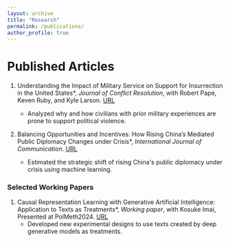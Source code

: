 ```yaml
---
layout: archive
title: "Research"
permalink: /publications/
author_profile: true
---
```



# Published Articles
1. Understanding the Impact of Military Service on Support for Insurrection in the United States*, *Journal of Conflict Resolution*, with Robert Pape, Keven Ruby, and Kyle Larson. [URL](https://journals.sagepub.com/doi/10.1177/00220027241267216)
   - Analyzed why and how civilians with prior military experiences are prone to support political violence.

2. Balancing Opportunities and Incentives: How Rising China’s Mediated Public Diplomacy Changes under Crisis*, *International Journal of Communication*. [URL](https://ijoc.org/index.php/ijoc/article/view/18676)
   - Estimated the strategic shift of rising China's public diplomacy under crisis using machine learning.

### Selected Working Papers
1. Causal Representation Learning with Generative Artificial Intelligence: Application to Texts as Treatments*, *Working paper*, with Kosuke Imai, Presented at PolMeth2024. [URL](https://arxiv.org/abs/2410.00903)
   - Developed new experimental designs to use texts created by deep generative models as treatments.

